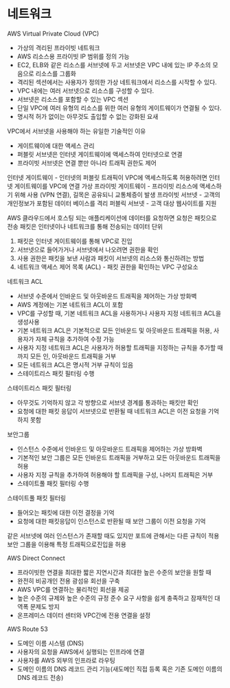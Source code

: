# 네트워크

AWS Virtual Private Cloud (VPC)
- 가상의 격리된 프라이빗 네트워크
- AWS 리소스용 프라이빗 IP 범위를 정의 가능
- EC2, ELB와 같은 리소스를 서브넷에 두고 서브넷은 VPC 내에 있는 IP 주소의 모음으로 리소스를 그룹화
- 격리된 섹션에서는 사용자가 정의한 가상 네트워크에서 리소스를 시작할 수 있다.
- VPC 내에는 여러 서브넷으로 리소스를 구성할 수 있다.
- 서브넷은 리소스를 포함할 수 있는 VPC 섹션
- 단일 VPC에 여러 유형의 리소스를 위한 여러 유형의 게이트웨이가 연결될 수 있다.
- 명시적 허가 없이는 아무것도 출입할 수 없는 강화된 요새

VPC에서 서브넷을 사용해야 하는 유일한 기술적인 이유
- 게이트웨이에 대한 액세스 관리
- 퍼블릿 서브넷은 인터넷 게이트웨이에 액세스하여 인터넷으로 연결
- 프라이빗 서브넷은 연결 뿐만 아니라 트래픽 권한도 제어

인터넷 게이트웨이 - 인터넷의 퍼블릿 트래픽이 VPC에 액세스하도록 허용하려면 인터넷 게이트웨이를 VPC에 연결
가상 프라이빗 게이트웨이 - 프라이빗 리소스에 액세스하기 위해 사용 (VPN 연결), 길목은 공유되니 교통체증이 발생
프라이빗 서브넷 - 고객의 개인정보가 포함된 데이터 베이스를 격리
퍼블릭 서브넷 - 고객 대상 웹사이트를 지원

AWS 클라우드에서 호스팅 되는 애플리케이션에 데이터를 요청하면 요청은 패킷으로 전송
패킷은 인터넷이나 네트워크를 통해 전송되는 데이터 단위
1. 패킷은 인터넷 게이트웨이를 통해 VPC로 진입
2. 서브넷으로 들어가거나 서브넷에서 나오려면 권한을 확인
3. 사용 권한은 패킷을 보낸 사람과 패킷이 서브넷의 리소스와 통신하려는 방법
4. 네트워크 액세스 제어 목록 (ACL) - 패킷 권한을 확인하는 VPC 구성요소

네트워크 ACL
- 서브넷 수준에서 인바운드 및 아웃바운드 트래픽을 제어하는 가상 방화벽
- AWS 계정에는 기본 네트워크 ACL이 포함
- VPC를 구성할 때, 기본 네트워크 ACL을 사용하거나 사용자 지정 네트워크 ACL을 생성사용
- 기본 네트워크 ACL은 기본적으로 모든 인바운드 및 아웃바운드 트래픽을 허용,  사용자가 자체 규칙을 추가하여 수정 가능
- 사용자 지정 네트워크 ACL은 사용자가 허용할 트래픽을 지정하는 규칙을 추가할 때까지 모든 인, 아웃바운드 트래픽을 거부
- 모든 네트워크 ACL은 명시적 거부 규칙이 있음
- 스테이트리스 패킷 필터링 수행

스테이트리스 패킷 필터링
- 아무것도 기억하지 않고 각 방향으로 서브넷 경계를 통과하는 패킷만 확인
- 요청에 대한 패킷 응답이 서브넷으로 반환될 때 네트워크 ACL은 이전 요청을 기억하지 못함

보안그룹
- 인스턴스 수준에서 인바운드 및 아웃바운드 트래픽을 제어하는 가상 방화벽
- 기본적인 보안 그룹은 모든 인바운드 트래픽을 거부하고 모든 아웃바운드 트래픽을 허용
- 사용자 지정 규칙을 추가하여 허용해야 할 트래픽을 구성, 나머지 트래픽은 거부
- 스테이트풀 패킷 필터링 수행

스테이트풀 패킷 필터링
- 들어오는 패킷에 대한 이전 결정을 기억
- 요청에 대한 패킷응답이 인스턴스로 반환될 때 보안 그룹이 이전 요청을 기억

같은 서브넷에 여러 인스턴스가 존재할 때도 있지만 포트에 관해서는 다른 규칙이 적용
보안 그룹을 이용해 특정 트래픽으로진입을 허용

AWS Direct Connect
- 프라이빗한 연결을 최대한 짧은 지연시간과 최대한 높은 수준의 보안을 원할 때
- 완전히 비공개인 전용 광섬유 회선을 구축
- AWS VPC를 연결하는 물리적인 회선을 제공
- 높은 수준의 규제와 높은 수준의 규정 준수 요구 사항을 쉽게 충족하고 잠재적인 대역폭 문제도 방지
- 온프레미스 데이터 센터와 VPC간에 전용 연결을 설정

AWS Route 53
- 도메인 이름 시스템 (DNS)
- 사용자의 요청을 AWS에서 실행되는 인프라에 연결
- 사용자를 AWS 외부의 인프라로 라우팅
- 도메인 이름의 DNS 레코드 관리 기능(새도메인 직접 등록 혹은 기존 도메인 이름의 DNS 레코드 전송)